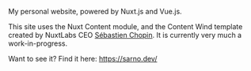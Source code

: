 My personal website, powered by Nuxt.js and Vue.js.

This site uses the Nuxt Content module, and the Content Wind template created by NuxtLabs CEO [Sébastien Chopin](https://twitter.com/Atinux). It is currently very much a work-in-progress.

Want to see it? Find it here: https://sarno.dev/